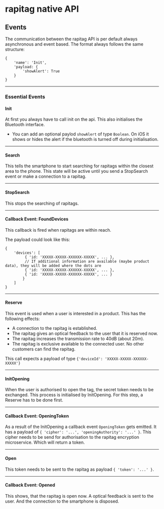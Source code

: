 rapitag native API
===================

Events
-------------
The communication between the rapitag API is per default always asynchronous and event based. The format always follows the same structure:

```
{ 
	'name': 'Init',
	'payload: {
		'showAlert': True
	}
}
```

----------

### Essential Events

#### Init
At first you always have to call init on the api. This also initialises the Bluetooth interface.

- You can add an optional paylod `showAlert` of type `Boolean`. On iOS it shows or hides the alert if the bluetooth is turned off during initialisation.

----------
#### Search
This tells the smartphone to start searching for rapitags within the closest area to the phone. This state will be active until you send a StopSearch event or make a connection to a rapitag.

----------
#### StopSearch
This stops the searching of rapitags.

----------
#### Callback Event: FoundDevices
This callback is fired when rapitags are within reach.

The payload could look like this:
```
{ 
	'devices': [
		 { 'id: 'XXXXX-XXXXX-XXXXXX-XXXXX', ... }, 
		 // If additional information are available (maybe product data), they will be added where the dots are
		 { 'id: 'XXXXX-XXXXX-XXXXXX-XXXXX', ... },
		 { 'id: 'XXXXX-XXXXX-XXXXXX-XXXXX', ... }
		}
	]
}
```

----------
#### Reserve
This event is used when a user is interested in a product. This has the following effects:
- A connection to the rapitag is established.
- The rapitag gives an optical feedback to the user that it is reserved now.
- The rapitag increases the transmission rate to 40dB (about 20m).
- The rapitag is exclusive available to the connected user. No other customers can find the rapitag.

This call expects a payload of type `{'deviceId': 'XXXXX-XXXXX-XXXXXX-XXXXX'}`

----------
#### InitOpening
When the user is authorised to open the tag, the secret token needs to be exchanged. This process is initialised by InitOpening. For this step, a Reserve has to be done first.

----------
#### Callback Event: OpeningToken
As a result of the InitOpening a callback event `OpeningToken` gets emitted. It has a payload of `{ 'cipher': '...', 'openingAuthority': '...' }`. This cipher needs to be send for authorisation to the rapitag encryption microservice. Which will return a token.

----------
#### Open
This token needs to be sent to the rapitag as payload `{ 'token': '...' }`. 

----------
#### Callback Event: Opened
This shows, that the rapitag is open now. A optical feedback is sent to the user. And the connection to the smartphone is disposed.
